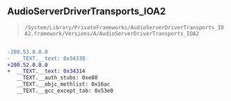 ## AudioServerDriverTransports_IOA2

> `/System/Library/PrivateFrameworks/AudioServerDriverTransports_IOA2.framework/Versions/A/AudioServerDriverTransports_IOA2`

```diff

-200.53.0.0.0
-  __TEXT.__text: 0x34338
+200.52.0.0.0
+  __TEXT.__text: 0x34314
   __TEXT.__auth_stubs: 0xe80
   __TEXT.__objc_methlist: 0x16ac
   __TEXT.__gcc_except_tab: 0x53e0

```
